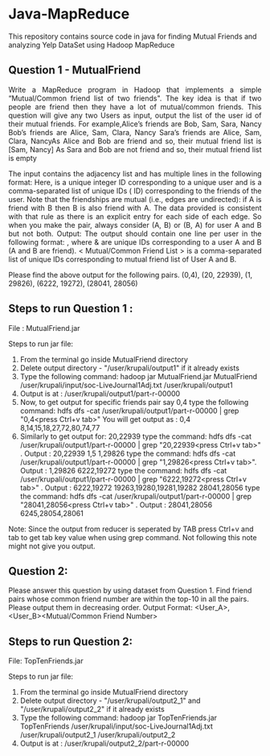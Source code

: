 # Java-MapReduce
This repository contains source code in java for finding Mutual Friends and analyzing Yelp DataSet using Hadoop MapReduce

## Question 1 - MutualFriend

<p align="justify">
Write a MapReduce program in Hadoop that implements a simple “Mutual/Common friend list of two friends". The key idea is that if two people are friend then they have a lot of mutual/common friends. This question will give any two Users as input, output the list of the user id of their mutual friends.
For example,Alice’s friends are Bob, Sam, Sara, Nancy Bob’s friends are Alice, Sam, Clara, Nancy Sara’s friends are Alice, Sam, Clara, NancyAs Alice and Bob are friend and so, their mutual friend list is [Sam, Nancy]
As Sara and Bob are not friend and so, their mutual friend list is empty
</p>

<p align="justify">
The input contains the adjacency list and has multiple lines in the following format:
<User><TAB><Friends>
Here, <User> is a unique integer ID corresponding to a unique user and <Friends> is a comma-separated list of unique IDs (<User> ID) corresponding to the friends of the user. Note that the friendships are mutual (i.e., edges are undirected): if A is friend with B then B is also friend with A. The data provided is consistent with that rule as there is an explicit entry for each side of each edge. So when you make the pair, always consider (A, B) or (B, A) for user A and B but not both.  
  Output: The output should contain one line per user in the following format:
<User_A>, <User_B><TAB><Mutual/Common Friend List>
where <User_A> & <User_B> are unique IDs corresponding to a user A and B (A and B are friend). < Mutual/Common Friend List > is a comma-separated list of unique IDs corresponding to mutual friend list of User A and B.
  </p>
 Please find the above output for the following pairs.
(0,4), (20, 22939), (1, 29826), (6222, 19272), (28041, 28056)

## Steps to run Question 1 :

File : MutualFriend.jar

Steps to run jar file:

1. From the terminal go inside MutualFriend directory
2. Delete output directory - "/user/krupali/output1" if it already exists
3. Type the following command: hadoop jar MutualFriend.jar MutualFriend /user/krupali/input/soc-LiveJournal1Adj.txt /user/krupali/output1
4. Output is at : /user/krupali/output1/part-r-00000 
5. Now, to get output for specific friends pair say 0,4 type the following command: hdfs dfs -cat /user/krupali/output1/part-r-00000 | grep "0,4<press Ctrl+v tab>"
You will get output as : 0,4	8,14,15,18,27,72,80,74,77
6. Similarly to get output for:
20,22939 	type the command: hdfs dfs -cat /user/krupali/output1/part-r-00000 | grep "20,22939<press Ctrl+v tab>" . Output : 20,22939	1,5
1,29826 	type the command: hdfs dfs -cat /user/krupali/output1/part-r-00000 | grep "1,29826<press Ctrl+v tab>". Output : 1,29826	
6222,19272	type the command: hdfs dfs -cat /user/krupali/output1/part-r-00000 | grep "6222,19272<press Ctrl+v tab>" . Output : 6222,19272	19263,19280,19281,19282
28041,28056	type the command: hdfs dfs -cat /user/krupali/output1/part-r-00000 | grep "28041,28056<press Ctrl+v tab>" . Output : 28041,28056	6245,28054,28061

Note: Since the output from reducer is seperated by TAB press Ctrl+v and tab to get tab key value when using grep command. Not following this note might not give you output.

## Question 2: 

Please answer this question by using dataset from Question 1.
Find friend pairs whose common friend number are within the top-10 in all the pairs. Please output them in decreasing order.
Output Format:
<User_A>, <User_B><TAB><Mutual/Common Friend Number>

## Steps to run Question 2:

File: TopTenFriends.jar

Steps to run jar file:

1. From the terminal go inside MutualFriend directory
2. Delete output directory - "/user/krupali/output2_1" and "/user/krupali/output2_2" if it already exists
3. Type the following command:  hadoop jar TopTenFriends.jar TopTenFriends /user/krupali/input/soc-LiveJournal1Adj.txt /user/krupali/output2_1 /user/krupali/output2_2
4. Output is at : /user/krupali/output2_2/part-r-00000




